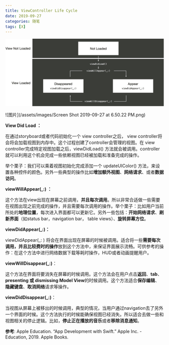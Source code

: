 ```yaml
---
title: ViewController Life Cycle
date: 2019-09-27 
categories: 随笔
tags: [X]
---
```


![img](img/ViewcontrollerLifeCycle.jpg)

![图片](/assets/images/Screen Shot 2019-09-27 at 6.50.22 PM.png)



**View Did Load ：** 

在通过storyboard或者代码初始化一个 view controller之后， view controller将会将会加载视图到内存中。这个过程创建了controller会管理的视图。在 view controller完成特定视图加载之后，viewDidLoad() 方法就会被调用。controller 就可以利用这个机会完成一些依赖视图已经被加载和准备完成的操作。

举个栗子：我们可以乘着视图初始化完成添加一个 updateUIColor() 方法，来设置各种控件的颜色。另外一些典型的操作比如**增加额外视图**、**网络请求**、或者**数据访问**。

**viewWillAppear(_:) ：**

这个方法在view出现在屏幕之前调用，**并且每次调用**。所以非常合适做一些需要在视图出现之前完成的操作，并且需要每次调用的操作。举个栗子：比如用户当前所处的**地理位置**，每次进入界面都可以更新它。另外一些包括：**开始网络请求**、**刷新界面**（如status bar，navigation bar， table views）、**旋转屏幕方位**。

**viewDidAppear(_:)：** 

viewDidAppear(_: )  将会在界面出现在屏幕的时候被调用。适合将一些**需要每次调用，并且比较费时的操作**放到这个方法中，来保证界面展示流畅。可供参考的操作：在这个方法中进行网络数据下载等耗时操作，HUD或者动画提醒用户。

**viewWillDisappear(_:)**：

这个方法在界面将要消失在屏幕的时候调用。这个方法会在用户点击**返回**、**tab**、**presenting 或 dismissing Model View**的时候调用。这个方法适合**保存编辑**、**隐藏键盘**、**取消网络**请求等操作。

**viewDidDisappear(_:)**：

当视图从屏幕上被移出的时候调用，典型的情况，当用户通过navigation去了另外一个界面的时候。这个方法执行的时候能确保视图已经消失。所以适合去做一些和视图相关的停止逻辑。比如，**停止正在播放的音乐**或者**移除消息通知**。



**参考**: Apple Education. “App Development with Swift.” Apple Inc. - Education, 2019. Apple Books. 